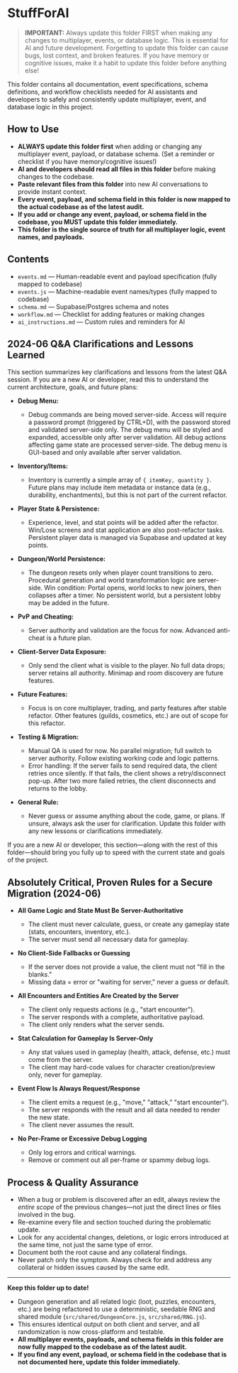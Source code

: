 # StuffForAI

> **IMPORTANT:**
> Always update this folder FIRST when making any changes to multiplayer, events, or database logic. This is essential for AI and future development. Forgetting to update this folder can cause bugs, lost context, and broken features. If you have memory or cognitive issues, make it a habit to update this folder before anything else!

This folder contains all documentation, event specifications, schema definitions, and workflow checklists needed for AI assistants and developers to safely and consistently update multiplayer, event, and database logic in this project.

## How to Use

- **ALWAYS update this folder first** when adding or changing any multiplayer event, payload, or database schema. (Set a reminder or checklist if you have memory/cognitive issues!)
- **AI and developers should read all files in this folder** before making changes to the codebase.
- **Paste relevant files from this folder** into new AI conversations to provide instant context.
- **Every event, payload, and schema field in this folder is now mapped to the actual codebase as of the latest audit.**
- **If you add or change any event, payload, or schema field in the codebase, you MUST update this folder immediately.**
- **This folder is the single source of truth for all multiplayer logic, event names, and payloads.**

## Contents
- `events.md` — Human-readable event and payload specification (fully mapped to codebase)
- `events.js` — Machine-readable event names/types (fully mapped to codebase)
- `schema.md` — Supabase/Postgres schema and notes
- `workflow.md` — Checklist for adding features or making changes
- `ai_instructions.md` — Custom rules and reminders for AI

## 2024-06 Q&A Clarifications and Lessons Learned

This section summarizes key clarifications and lessons from the latest Q&A session. If you are a new AI or developer, read this to understand the current architecture, goals, and future plans:

- **Debug Menu:**
  - Debug commands are being moved server-side. Access will require a password prompt (triggered by CTRL+D), with the password stored and validated server-side only. The debug menu will be styled and expanded, accessible only after server validation. All debug actions affecting game state are processed server-side. The debug menu is GUI-based and only available after server validation.

- **Inventory/Items:**
  - Inventory is currently a simple array of `{ itemKey, quantity }`. Future plans may include item metadata or instance data (e.g., durability, enchantments), but this is not part of the current refactor.

- **Player State & Persistence:**
  - Experience, level, and stat points will be added after the refactor. Win/Lose screens and stat application are also post-refactor tasks. Persistent player data is managed via Supabase and updated at key points.

- **Dungeon/World Persistence:**
  - The dungeon resets only when player count transitions to zero. Procedural generation and world transformation logic are server-side. Win condition: Portal opens, world locks to new joiners, then collapses after a timer. No persistent world, but a persistent lobby may be added in the future.

- **PvP and Cheating:**
  - Server authority and validation are the focus for now. Advanced anti-cheat is a future plan.

- **Client-Server Data Exposure:**
  - Only send the client what is visible to the player. No full data drops; server retains all authority. Minimap and room discovery are future features.

- **Future Features:**
  - Focus is on core multiplayer, trading, and party features after stable refactor. Other features (guilds, cosmetics, etc.) are out of scope for this refactor.

- **Testing & Migration:**
  - Manual QA is used for now. No parallel migration; full switch to server authority. Follow existing working code and logic patterns.
  - Error handling: If the server fails to send required data, the client retries once silently. If that fails, the client shows a retry/disconnect pop-up. After two more failed retries, the client disconnects and returns to the lobby.

- **General Rule:**
  - Never guess or assume anything about the code, game, or plans. If unsure, always ask the user for clarification. Update this folder with any new lessons or clarifications immediately.

If you are a new AI or developer, this section—along with the rest of this folder—should bring you fully up to speed with the current state and goals of the project.

## Absolutely Critical, Proven Rules for a Secure Migration (2024-06)

- **All Game Logic and State Must Be Server-Authoritative**
  - The client must never calculate, guess, or create any gameplay state (stats, encounters, inventory, etc.).
  - The server must send all necessary data for gameplay.

- **No Client-Side Fallbacks or Guessing**
  - If the server does not provide a value, the client must not "fill in the blanks."
  - Missing data = error or "waiting for server," never a guess or default.

- **All Encounters and Entities Are Created by the Server**
  - The client only requests actions (e.g., "start encounter").
  - The server responds with a complete, authoritative payload.
  - The client only renders what the server sends.

- **Stat Calculation for Gameplay Is Server-Only**
  - Any stat values used in gameplay (health, attack, defense, etc.) must come from the server.
  - The client may hard-code values for character creation/preview only, never for gameplay.

- **Event Flow Is Always Request/Response**
  - The client emits a request (e.g., "move," "attack," "start encounter").
  - The server responds with the result and all data needed to render the new state.
  - The client never assumes the result.

- **No Per-Frame or Excessive Debug Logging**
  - Only log errors and critical warnings.
  - Remove or comment out all per-frame or spammy debug logs.

## Process & Quality Assurance

- When a bug or problem is discovered after an edit, always review the *entire scope* of the previous changes—not just the direct lines or files involved in the bug.
- Re-examine every file and section touched during the problematic update.
- Look for any accidental changes, deletions, or logic errors introduced at the same time, not just the same type of error.
- Document both the root cause and any collateral findings.
- Never patch only the symptom. Always check for and address any collateral or hidden issues caused by the same edit.

---

**Keep this folder up to date!**

- Dungeon generation and all related logic (loot, puzzles, encounters, etc.) are being refactored to use a deterministic, seedable RNG and shared module (`src/shared/DungeonCore.js`, `src/shared/RNG.js`).
- This ensures identical output on both client and server, and all randomization is now cross-platform and testable.
- **All multiplayer events, payloads, and schema fields in this folder are now fully mapped to the codebase as of the latest audit.**
- **If you find any event, payload, or schema field in the codebase that is not documented here, update this folder immediately.** 